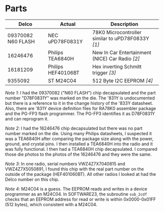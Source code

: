 # Parts

|Delco      | Actual          | Description                                       |
|----------|------------------|---------------------------------------------------|
|09370082 N60 FLASH | NEC uPD78F0831Y  | 78K0 Microcontroller similar to uPD78F0833Y *[1]*  |
|16246476  | Philips TEA6840H | New In Car Entertainment (NICE) Car Radio *[2]*     |
|16181209  | Philips HEF40106BT| Hex inverting Schmitt trigger *[3]*     |
|9355092   | ST M24C04        | 512 Byte I2C EEPROM *[4]*                           |

*Note 1*:
I had the 09370082 ("N60 FLASH") chip decapsulated and the part number "D78F0831Y" was marked on the die.  The '831Y is undocumented but there is a reference to it in the change history of the '833Y datasheet.  Also, there are '831Y device definition files for RA78K0 assembler package and the PG-FP3 flash programmer.  The PG-FP3 identifies it as D78F0831Y and can reprogram it.

*Note 2*:
I had the 16246476 chip decapsulated but there was no part number marked on the die.  Using many Philips datasheets, I suspected it was a TEA6840H after comparing the package size along with the power, ground, and crystal pins. I then installed a TEA6840H into the radio and it was fully functional.  I then had a TEA6840H chip decapsulated.  I compared those die photos to the photos of the 16246476 and they were the same.

*Note 3*:
In one radio, serial numbers VWZ4Z7X7040815 and VWZ4Z7X5050891, I found this chip with the real part number on the outside of the package (HEF401060BT).  All other radios I looked at had the Delco number on this chip.

*Note 4*:
M24C04 is a guess.  The EEPROM reads and writes in a device programmer as an M24C04.  In SOFTWARE23, the subroutine `sub_2cdf` checks that an EEPROM address for read or write is within 0x0000-0x01FF (512 bytes), which consistent with a M24C04.
